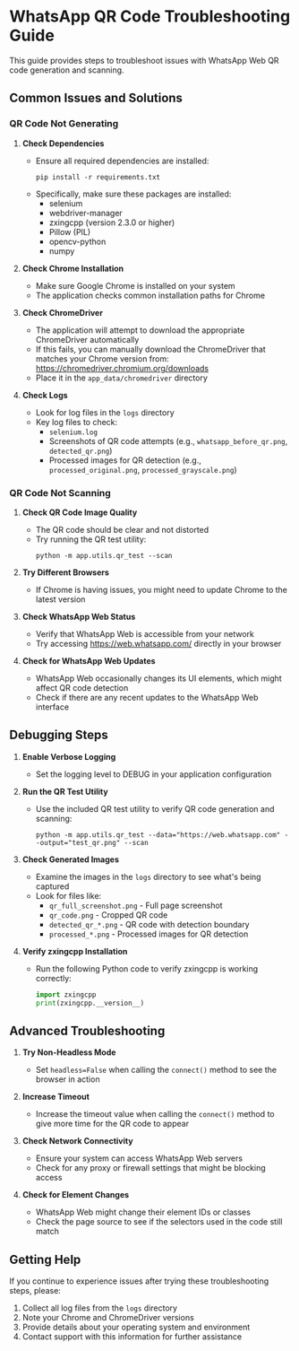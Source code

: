 # WhatsApp QR Code Troubleshooting Guide

This guide provides steps to troubleshoot issues with WhatsApp Web QR code generation and scanning.

## Common Issues and Solutions

### QR Code Not Generating

1. **Check Dependencies**
   - Ensure all required dependencies are installed:
     ```
     pip install -r requirements.txt
     ```
   - Specifically, make sure these packages are installed:
     - selenium
     - webdriver-manager
     - zxingcpp (version 2.3.0 or higher)
     - Pillow (PIL)
     - opencv-python
     - numpy

2. **Check Chrome Installation**
   - Make sure Google Chrome is installed on your system
   - The application checks common installation paths for Chrome

3. **Check ChromeDriver**
   - The application will attempt to download the appropriate ChromeDriver automatically
   - If this fails, you can manually download the ChromeDriver that matches your Chrome version from: https://chromedriver.chromium.org/downloads
   - Place it in the `app_data/chromedriver` directory

4. **Check Logs**
   - Look for log files in the `logs` directory
   - Key log files to check:
     - `selenium.log`
     - Screenshots of QR code attempts (e.g., `whatsapp_before_qr.png`, `detected_qr.png`)
     - Processed images for QR detection (e.g., `processed_original.png`, `processed_grayscale.png`)

### QR Code Not Scanning

1. **Check QR Code Image Quality**
   - The QR code should be clear and not distorted
   - Try running the QR test utility:
     ```
     python -m app.utils.qr_test --scan
     ```

2. **Try Different Browsers**
   - If Chrome is having issues, you might need to update Chrome to the latest version

3. **Check WhatsApp Web Status**
   - Verify that WhatsApp Web is accessible from your network
   - Try accessing https://web.whatsapp.com/ directly in your browser

4. **Check for WhatsApp Web Updates**
   - WhatsApp Web occasionally changes its UI elements, which might affect QR code detection
   - Check if there are any recent updates to the WhatsApp Web interface

## Debugging Steps

1. **Enable Verbose Logging**
   - Set the logging level to DEBUG in your application configuration

2. **Run the QR Test Utility**
   - Use the included QR test utility to verify QR code generation and scanning:
     ```
     python -m app.utils.qr_test --data="https://web.whatsapp.com" --output="test_qr.png" --scan
     ```

3. **Check Generated Images**
   - Examine the images in the `logs` directory to see what's being captured
   - Look for files like:
     - `qr_full_screenshot.png` - Full page screenshot
     - `qr_code.png` - Cropped QR code
     - `detected_qr_*.png` - QR code with detection boundary
     - `processed_*.png` - Processed images for QR detection

4. **Verify zxingcpp Installation**
   - Run the following Python code to verify zxingcpp is working correctly:
     ```python
     import zxingcpp
     print(zxingcpp.__version__)
     ```

## Advanced Troubleshooting

1. **Try Non-Headless Mode**
   - Set `headless=False` when calling the `connect()` method to see the browser in action

2. **Increase Timeout**
   - Increase the timeout value when calling the `connect()` method to give more time for the QR code to appear

3. **Check Network Connectivity**
   - Ensure your system can access WhatsApp Web servers
   - Check for any proxy or firewall settings that might be blocking access

4. **Check for Element Changes**
   - WhatsApp Web might change their element IDs or classes
   - Check the page source to see if the selectors used in the code still match

## Getting Help

If you continue to experience issues after trying these troubleshooting steps, please:

1. Collect all log files from the `logs` directory
2. Note your Chrome and ChromeDriver versions
3. Provide details about your operating system and environment
4. Contact support with this information for further assistance